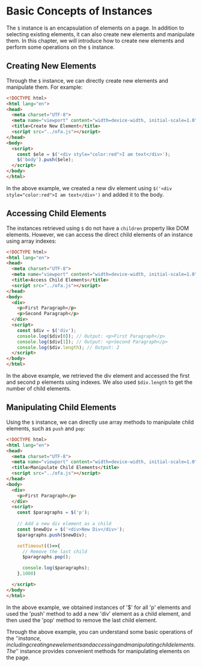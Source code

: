 # Basic Concepts of Instances

The `$` instance is an encapsulation of elements on a page. In addition to selecting existing elements, it can also create new elements and manipulate them. In this chapter, we will introduce how to create new elements and perform some operations on the `$` instance.

## Creating New Elements

Through the `$` instance, we can directly create new elements and manipulate them. For example:

```html
<!DOCTYPE html>
<html lang="en">
<head>
  <meta charset="UTF-8">
  <meta name="viewport" content="width=device-width, initial-scale=1.0">
  <title>Create New Element</title>
  <script src="../ofa.js"></script>
</head>
<body>
  <script>
    const $ele = $('<div style="color:red">I am text</div>');
    $('body').push($ele);
  </script>
</body>
</html>
```

In the above example, we created a new div element using `$('<div style="color:red">I am text</div>')` and added it to the body.

## Accessing Child Elements

The instances retrieved using `$` do not have a `children` property like DOM elements. However, we can access the direct child elements of an instance using array indexes:

```html
<!DOCTYPE html>
<html lang="en">
<head>
  <meta charset="UTF-8">
  <meta name="viewport" content="width=device-width, initial-scale=1.0">
  <title>Access Child Elements</title>
  <script src="../ofa.js"></script>
</head>
<body>
  <div>
    <p>First Paragraph</p>
    <p>Second Paragraph</p>
  </div>
  <script>
    const $div = $('div');
    console.log($div[0]); // Output: <p>First Paragraph</p>
    console.log($div[1]); // Output: <p>Second Paragraph</p>
    console.log($div.length); // Output: 2
  </script>
</body>
</html>
```

In the above example, we retrieved the div element and accessed the first and second p elements using indexes. We also used `$div.length` to get the number of child elements.

## Manipulating Child Elements

Using the `$` instance, we can directly use array methods to manipulate child elements, such as `push` and `pop`:

```html
<!DOCTYPE html>
<html lang="en">
<head>
  <meta charset="UTF-8">
  <meta name="viewport" content="width=device-width, initial-scale=1.0">
  <title>Manipulate Child Elements</title>
  <script src="../ofa.js"></script>
</head>
<body>
  <div>
    <p>First Paragraph</p>
  </div>
  <script>
    const $paragraphs = $('p');
    
    // Add a new div element as a child
    const $newDiv = $('<div>New Div</div>');
    $paragraphs.push($newDiv);

    setTimeout(()=>{
      // Remove the last child
      $paragraphs.pop();

      console.log($paragraphs);
    },1000)

  </script>
</body>
</html>
```

In the above example, we obtained instances of '$' for all 'p' elements and used the 'push' method to add a new 'div' element as a child element, and then used the 'pop' method to remove the last child element.

Through the above example, you can understand some basic operations of the '$' instance, including creating new elements and accessing and manipulating child elements. The '$' instance provides convenient methods for manipulating elements on the page.

